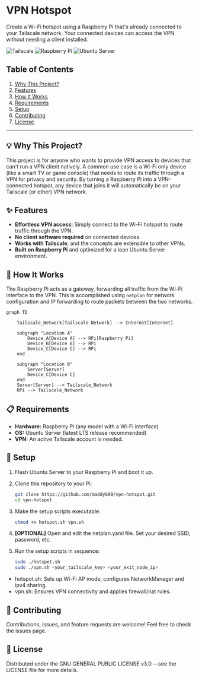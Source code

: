# VPN Hotspot

Create a Wi-Fi hotspot using a Raspberry Pi that's already connected to your Tailscale network. Your connected devices can access the VPN without needing a client installed.

![Tailscale](https://img.shields.io/badge/Tailscale-282F3B?style=for-the-badge&logo=tailscale&logoColor=white)
![Raspberry Pi](https://img.shields.io/badge/Raspberry%20Pi-A22846?style=for-the-badge&logo=raspberry-pi&logoColor=white)
![Ubuntu Server](https://img.shields.io/badge/Ubuntu%20Server-E95420?style=for-the-badge&logo=ubuntu&logoColor=white)

## Table of Contents

1. [Why This Project?](#-why-this-project)  
2. [Features](#-features)  
3. [How It Works](#-how-it-works)  
4. [Requirements](#-requirements)  
5. [Setup](#-setup)  
6. [Contributing](#-contributing)  
7. [License](#-license)

---

## 💡 Why This Project?

This project is for anyone who wants to provide VPN access to devices that can't run a VPN client natively. A common use case is a Wi-Fi only device (like a smart TV or game console) that needs to route its traffic through a VPN for privacy and security. By turning a Raspberry Pi into a VPN-connected hotspot, any device that joins it will automatically be on your Tailscale (or other) VPN network.

## ✨ Features

*   **Effortless VPN access:** Simply connect to the Wi-Fi hotspot to route traffic through the VPN.
*   **No client software required** on connected devices.
*   **Works with Tailscale**, and the concepts are extensible to other VPNs.
*   **Built on Raspberry Pi** and optimized for a lean Ubuntu Server environment.

## 🧩 How It Works

The Raspberry Pi acts as a gateway, forwarding all traffic from the Wi-Fi interface to the VPN. This is accomplished using `netplan` for network configuration and IP forwarding to route packets between the two networks.

```mermaid
graph TD
    
    Tailscale_Network[Tailscale Network] --> Internet[Internet]

    subgraph "Location A"
        Device_A[Device A] --> RPi[Raspberry Pi]
        Device_B[Device B] --> RPi
        Device_C[Device C] --> RPi
    end

    subgraph "Location B"
        Server[Server]
        Device_C[Device C]
    end
    Server[Server] --> Tailscale_Network
    RPi --> Tailscale_Network
```

## 📋 Requirements

*  **Hardware:** Raspberry Pi (any model with a Wi-Fi interface)
*  **OS:** Ubuntu Server (latest LTS release recommended)
*  **VPN:** An active Tailscale account is needed.

## 🚀 Setup

1. Flash Ubuntu Server to your Raspberry Pi and boot it up.  
2. Clone this repository to your Pi:

   ```bash
   git clone https://github.com/maddyb99/vpn-hotspot.git
   cd vpn-hotspot
   ```
3. Make the setup scripts executable:

   ```bash
   chmod +x hotspot.sh vpn.sh
   ```
4. **[OPTIONAL]** Open and edit the netplan.yaml file. Set your desired SSID, password, etc.
5. Run the setup scripts in sequence:
   ```bash
   sudo ./hotspot.sh
   sudo ./vpn.sh <your_tailscale_key> <your_exit_node_ip>
   ```
  * hotspot.sh: Sets up Wi-Fi AP mode, configures NetworkManager and ipv4 sharing.
  * vpn.sh: Ensures VPN connectivity and applies firewall/nat rules.

## 🤝 Contributing
Contributions, issues, and feature requests are welcome! Feel free to check the issues page.

## 📄 License

Distributed under the GNU GENERAL PUBLIC LICENSE v3.0
—see the LICENSE file for more details.
